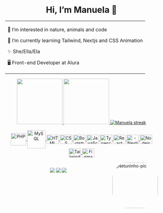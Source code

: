 <h1 align='center'>Hi, I’m Manuela 🥰</h1>

<table align="center">
  <tr>
    <td>
      <p>👀 I’m interested in nature, animals and code</p>
      <p>🌱 I’m currently learning Tailwind, Nextjs and CSS Animation</p>
      <p>✨ She/Ella/Ela</p>
      <p>🖥️ Front-end Developer at Alura</p>
    </td>
  </tr>
</table>

<div align="center">
  <a href="https://github.com/netuninho">
    <img height="150em" src="https://github-readme-stats.vercel.app/api/top-langs/?username=netuninho&layout=compact&langs_count=7&theme=nightowl">
    <img height="150em" src="https://github-readme-stats.vercel.app/api?username=netuninho&show_icons=true&theme=nightowl&include_all_commits=true&count_private=true">
    <img title="🔥 Get streak stats for your profile at git.io/streak-stats" alt="Manuela streak" src="https://github-readme-streak-stats.herokuapp.com/?user=netuninho&theme=nightowl"/>
</div>

<div align='center'><br>
  <img align="center" alt="PHP" height="40" width="50" src="https://cdn.jsdelivr.net/gh/devicons/devicon/icons/php/php-original.svg">
  <img align="center" alt="MySQL" height="60" width="60" src="https://cdn.jsdelivr.net/gh/devicons/devicon/icons/mysql/mysql-original-wordmark.svg">
  <img align="center" alt="HTML" height="30" width="40" src="https://cdn.jsdelivr.net/gh/devicons/devicon/icons/html5/html5-original.svg">
  <img align="center" alt="CSS" height="30" width="40" src="https://cdn.jsdelivr.net/gh/devicons/devicon/icons/css3/css3-original.svg">
  <img align="center" alt="Bootstrap" height="30" width="40" src="https://cdn.jsdelivr.net/gh/devicons/devicon/icons/bootstrap/bootstrap-original.svg">
  <img align="center" alt="JavaScript" height="30" width="40" src="https://cdn.jsdelivr.net/gh/devicons/devicon/icons/javascript/javascript-original.svg">
  <img align="center" alt="Typescript" height="30" width="40" src="https://cdn.jsdelivr.net/gh/devicons/devicon/icons/typescript/typescript-original.svg">
  <img align="center" alt="React" height="30" width="40" src="https://cdn.jsdelivr.net/gh/devicons/devicon/icons/react/react-original.svg">   
  <img align="center" alt="-Nextjs" height="30" width="40" src="https://cdn.jsdelivr.net/gh/devicons/devicon@latest/icons/nextjs/nextjs-original.svg" />
  <img align="center" alt="Nodejs" height="30" width="40" src="https://cdn.jsdelivr.net/gh/devicons/devicon@latest/icons/nodejs/nodejs-original.svg" />
  <img align="center" alt="Tailwind" height="30" width="40" src="https://cdn.jsdelivr.net/gh/devicons/devicon@latest/icons/tailwindcss/tailwindcss-original.svg" />
<!--   <img align="center" alt="Storybook" height="30" width="40" src="https://cdn.jsdelivr.net/gh/devicons/devicon@latest/icons/storybook/storybook-original.svg" /> -->
  <img align="center" alt="Figma" height="30" width="40" src="https://cdn.jsdelivr.net/gh/devicons/devicon@latest/icons/figma/figma-original.svg" />          
</div>
  
  <div style="display: inline_block"> <br>
    <img align="right" alt="Netuninho-pic" height="150" style="border-radius:50px;" src="https://i.postimg.cc/pV1jQp7B/tkthao219-bubududu.gif">
  </div>
  
  <div align='center'> <br>
    <a href = "mailto:manuelass.dev@gmail.com"><img src="https://img.shields.io/badge/-Gmail-%23333?style=for-the-badge&logo=gmail&logoColor=white" target="_blank"></a>
    <a href="https://www.instagram.com/netuninho" target="_blank"><img src="https://img.shields.io/badge/-Instagram-%23E4405F?style=for-the-badge&logo=instagram&logoColor=white" target="_blank"></a> 
    <a href="https://www.linkedin.com/in/manuela-silva-588ab71a4/" target="_blank"><img src="https://img.shields.io/badge/-LinkedIn-%230077B5?style=for-the-badge&logo=linkedin&logoColor=white" target="_blank"></a> 
<!--- ![Snake animation](https://github.com/netuninho/netuninho/blob/output/github-contribution-grid-snake.svg) ---> 
  </div>
 
 
<!---
netuninho/netuninho is a ✨ special ✨ repository because its `README.md` (this file) appears on your GitHub profile.
You can click the Preview link to take a look at your changes.
--->
